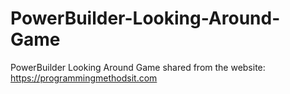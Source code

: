 # PowerBuilder-Looking-Around-Game
PowerBuilder Looking Around Game
shared from the website: https://programmingmethodsit.com
